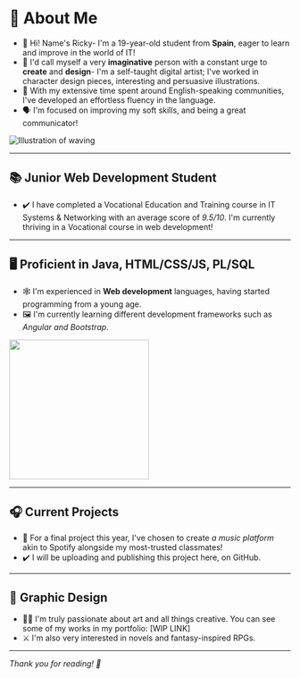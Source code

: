 # 🌟 About Me

- 👋 Hi! Name's Ricky- I'm a 19-year-old student from **Spain**, eager to learn and improve in the world of IT!
- 📃 I'd call myself a very **imaginative** person with a constant urge to **create** and **design**- I'm a self-taught digital artist; I've worked in character design pieces, interesting and persuasive illustrations.
- 🏴 With my extensive time spent around English-speaking communities, I've developed an effortless fluency in the language.
- 🗣️ I'm focused on improving my soft skills, and being a great communicator!

![Illustration of waving](https://media.discordapp.net/attachments/964964421761921065/1352978534544572509/image.png?ex=67e73b33&is=67e5e9b3&hm=7ad66d2d2e4a7958f62ea94a0ead567692e9af8dee431d301ec39dc2c3c017ef&=&format=webp&quality=lossless&width=512&height=437)

---

## 📚 Junior Web Development Student

- ✔️ I have completed a Vocational Education and Training course in IT Systems & Networking with an average score of _9.5/10_. I'm currently thriving in a Vocational course in web development!

---

## 🖥️ Proficient in Java, HTML/CSS/JS, PL/SQL

- 🕸️ I'm experienced in **Web development** languages, having started programming from a young age.
- 🖼️ I'm currently learning different development frameworks such as _Angular and Bootstrap_.
  
<a href="url"><img src="https://media.discordapp.net/attachments/964964421761921065/1353034193306652684/y34y43y3y.png?ex=67e76f09&is=67e61d89&hm=16c56b6b49dc8d985f502e8a13fb4b1bcd46eb664409d8dd830366f47a2efe08&=&format=webp&quality=lossless&width=898&height=574" align="center" height="250" width="250" ></a>

---

## 🎧 Current Projects

- 🎵 For a final project this year, I've chosen to create _a music platform_ akin to Spotify alongside my most-trusted classmates!
- ✔️ I will be uploading and publishing this project here, on GitHub.

---

## 🎨 Graphic Design

- 🧑‍🎨 I'm truly passionate about art and all things creative. You can see some of my works in my portfolio: [WIP LINK]
- ⚔️ I'm also very interested in novels and fantasy-inspired RPGs.

---

_Thank you for reading! 💚_

